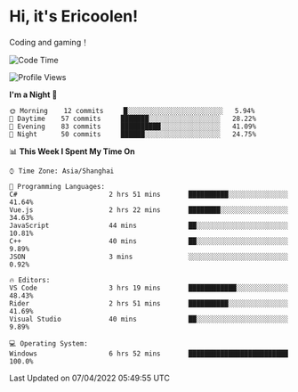 # Hi, it's Ericoolen!
Coding and gaming！

<!--START_SECTION:waka-->
![Code Time](http://img.shields.io/badge/Code%20Time-199%20hrs%2018%20mins-blue)

![Profile Views](http://img.shields.io/badge/Profile%20Views-4-blue)

**I'm a Night 🦉** 

```text
🌞 Morning    12 commits     █░░░░░░░░░░░░░░░░░░░░░░░░   5.94% 
🌆 Daytime    57 commits     ███████░░░░░░░░░░░░░░░░░░   28.22% 
🌃 Evening    83 commits     ██████████░░░░░░░░░░░░░░░   41.09% 
🌙 Night      50 commits     ██████░░░░░░░░░░░░░░░░░░░   24.75%

```


📊 **This Week I Spent My Time On** 

```text
⌚︎ Time Zone: Asia/Shanghai

💬 Programming Languages: 
C#                       2 hrs 51 mins       ██████████░░░░░░░░░░░░░░░   41.64% 
Vue.js                   2 hrs 22 mins       ████████░░░░░░░░░░░░░░░░░   34.63% 
JavaScript               44 mins             ██░░░░░░░░░░░░░░░░░░░░░░░   10.81% 
C++                      40 mins             ██░░░░░░░░░░░░░░░░░░░░░░░   9.89% 
JSON                     3 mins              ░░░░░░░░░░░░░░░░░░░░░░░░░   0.92%

🔥 Editors: 
VS Code                  3 hrs 19 mins       ████████████░░░░░░░░░░░░░   48.43% 
Rider                    2 hrs 51 mins       ██████████░░░░░░░░░░░░░░░   41.69% 
Visual Studio            40 mins             ██░░░░░░░░░░░░░░░░░░░░░░░   9.89%

💻 Operating System: 
Windows                  6 hrs 52 mins       █████████████████████████   100.0%

```


 Last Updated on 07/04/2022 05:49:55 UTC
<!--END_SECTION:waka-->

